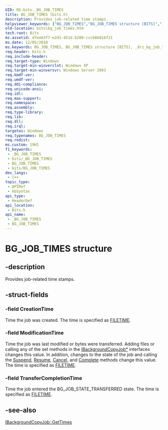 ```yaml
---
UID: NS:bits._BG_JOB_TIMES
title: BG_JOB_TIMES (bits.h)
description: Provides job-related time stamps.
helpviewer_keywords: ["BG_JOB_TIMES","BG_JOB_TIMES structure [BITS]","_drz_bg_job_times","bits.bg_job_times","bits/BG_JOB_TIMES"]
old-location: bits\bg_job_times.htm
tech.root: Bits
ms.assetid: d7ee63f7-e2d1-451d-b200-cccb86816f21
ms.date: 12/05/2018
ms.keywords: BG_JOB_TIMES, BG_JOB_TIMES structure [BITS], _drz_bg_job_times, bits.bg_job_times, bits/BG_JOB_TIMES
req.header: bits.h
req.include-header: 
req.target-type: Windows
req.target-min-winverclnt: Windows XP
req.target-min-winversvr: Windows Server 2003
req.kmdf-ver: 
req.umdf-ver: 
req.ddi-compliance: 
req.unicode-ansi: 
req.idl: 
req.max-support: 
req.namespace: 
req.assembly: 
req.type-library: 
req.lib: 
req.dll: 
req.irql: 
targetos: Windows
req.typenames: BG_JOB_TIMES
req.redist: 
ms.custom: 19H1
f1_keywords:
 - _BG_JOB_TIMES
 - bits/_BG_JOB_TIMES
 - BG_JOB_TIMES
 - bits/BG_JOB_TIMES
dev_langs:
 - c++
topic_type:
 - APIRef
 - kbSyntax
api_type:
 - HeaderDef
api_location:
 - Bits.h
api_name:
 - _BG_JOB_TIMES
 - BG_JOB_TIMES
---
```


# BG_JOB_TIMES structure


## -description

Provides job-related time stamps.

## -struct-fields

### -field CreationTime

Time the job was created. The time is specified as 
<a href="/windows/win32/api/minwinbase/ns-minwinbase-filetime">FILETIME</a>.

### -field ModificationTime

Time the job was last modified or bytes were transferred. Adding files or calling any of the set methods in the 
<a href="/windows/desktop/api/bits3_0/nn-bits3_0-ibackgroundcopyjob4">IBackgroundCopyJob*</a> interfaces changes this value. In addition, changes to the state of the job and calling the 
<a href="/windows/desktop/api/bits/nf-bits-ibackgroundcopyjob-suspend">Suspend</a>, 
<a href="/windows/desktop/api/bits/nf-bits-ibackgroundcopyjob-resume">Resume</a>, 
<a href="/windows/desktop/api/bits/nf-bits-ibackgroundcopyjob-cancel">Cancel</a>, and 
<a href="/windows/desktop/api/bits/nf-bits-ibackgroundcopyjob-complete">Complete</a> methods change this value. The time is specified as 
<a href="/windows/win32/api/minwinbase/ns-minwinbase-filetime">FILETIME</a>.

### -field TransferCompletionTime

Time the job entered the BG_JOB_STATE_TRANSFERRED state. The time is specified as 
<a href="/windows/win32/api/minwinbase/ns-minwinbase-filetime">FILETIME</a>.

## -see-also

<a href="/windows/desktop/api/bits/nf-bits-ibackgroundcopyjob-gettimes">IBackgroundCopyJob::GetTimes</a>

